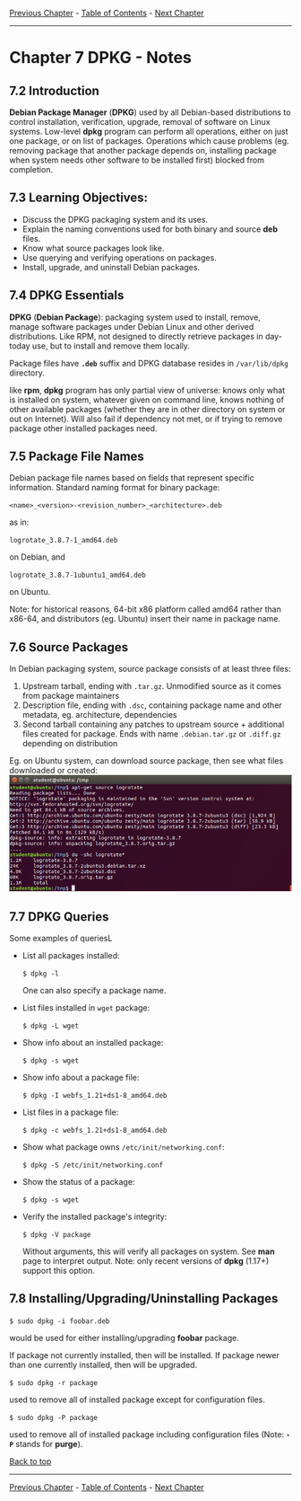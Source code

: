 [Previous Chapter](../Ch06-rpm/notes_Ch06.md) - [Table of Contents](../README.md#table-of-contents) - [Next Chapter](../Ch08-yum/notes_Ch08.md)

---

# Chapter 7 DPKG - Notes

## 7.2 Introduction
**Debian Package Manager** (**DPKG**) used by all Debian-based distributions to control installation, verification, upgrade, removal of software on Linux systems. Low-level **dpkg** program can perform all operations, either on just one package, or on list of packages. Operations which cause problems (eg. removing package that another package depends on, installing package when system needs other software to be installed first) blocked from completion.

## 7.3 Learning Objectives:
- Discuss the DPKG packaging system and its uses.
- Explain the naming conventions used for both binary and source **deb** files.
- Know what source packages look like.
- Use querying and verifying operations on packages.
- Install, upgrade, and uninstall Debian packages.


## 7.4 DPKG Essentials
**DPKG** (**Debian Package**): packaging system used to install, remove, manage software packages under Debian Linux and other derived distributions. Like RPM, not designed to directly retrieve packages in day-today use, but to install and remove them locally.

Package files have **`.deb`** suffix and DPKG database resides in `/var/lib/dpkg` directory.

like **rpm**, **dpkg** program has only partial view of universe: knows only what is installed on system, whatever given on command line, knows nothing of other available packages (whether they are in other directory on system or out on Internet). Will also fail if dependency not met, or if trying to remove package other installed packages need.


## 7.5 Package File Names
Debian package file names based on fields that represent specific information. Standard naming format for binary package:

`<name>_<version>-<revision_number>_<architecture>.deb`

as in:

`logrotate_3.8.7-1_amd64.deb`

on Debian, and

`logrotate_3.8.7-1ubuntu1_amd64.deb`

on Ubuntu.

Note: for historical reasons, 64-bit x86 platform called amd64 rather than x86-64, and distributors (eg. Ubuntu) insert their name in package name.


## 7.6 Source Packages
In Debian packaging system, source package consists of at least three files:
1. Upstream tarball, ending with `.tar.gz`. Unmodified source as it comes from package maintainers
2. Description file, ending with `.dsc`, containing package name and other metadata, eg. architecture, dependencies
3. Second tarball containing any patches to upstream source + additional files created for package. Ends with name `.debian.tar.gz` or `.diff.gz` depending on distribution

Eg. on Ubuntu system, can download source package, then see what files downloaded or created:
![aptsource](/images/aptsource.png)


## 7.7 DPKG Queries
Some examples of queriesL
- List all packages installed:

  `$ dpkg -l`

  One can also specify a package name.

- List files installed in `wget` package:

  `$ dpkg -L wget`

- Show info about an installed package:

  `$ dpkg -s wget`

- Show info about a package file:

  `$ dpkg -I webfs_1.21+ds1-8_amd64.deb`

- List files in a package file:

  `$ dpkg -c webfs_1.21+ds1-8_amd64.deb`

- Show what package owns `/etc/init/networking.conf`:

  `$ dpkg -S /etc/init/networking.conf`

- Show the status of a package:

  `$ dpkg -s wget`

- Verify the installed package's integrity:

  `$ dpkg -V package`

  Without arguments, this will verify all packages on system. See **man** page to interpret output. Note: only recent versions of **dpkg** (1.17+) support this option.


## 7.8 Installing/Upgrading/Uninstalling Packages
`$ sudo dpkg -i foobar.deb`

would be used for either installing/upgrading **foobar** package.

If package not currently installed, then will be installed. If package newer than one currently installed, then will be upgraded.

`$ sudo dpkg -r package`

used to remove all of installed package except for configuration files.

`$ sudo dpkg -P package`

used to remove all of installed package including configuration files (Note: **`-P`** stands for **purge**).


[Back to top](#)

---

[Previous Chapter](../Ch06-rpm/notes_Ch06.md) - [Table of Contents](../README.md#table-of-contents) - [Next Chapter](../Ch08-yum/notes_Ch08.md)
